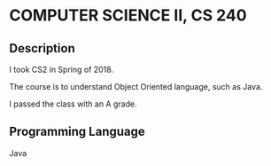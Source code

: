 # COMPUTER SCIENCE II, CS 240

## Description
I took CS2 in Spring of 2018.

The course is to understand Object Oriented language, such as Java.

I passed the class with an A grade.

## Programming Language
Java
